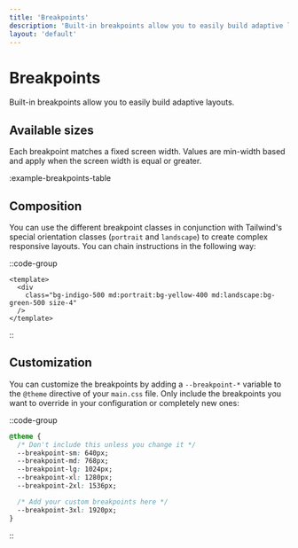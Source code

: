 ```yaml
---
title: 'Breakpoints'
description: 'Built-in breakpoints allow you to easily build adaptive layouts.'
layout: 'default'
---
```


# Breakpoints

Built-in breakpoints allow you to easily build adaptive layouts.

## Available sizes

Each breakpoint matches a fixed screen width. Values are min-width based and apply when the screen width is equal or greater.

:example-breakpoints-table

## Composition
You can use the different breakpoint classes in conjunction with Tailwind's special orientation classes (`portrait` and `landscape`) to create complex responsive layouts. You can chain instructions in the following way:

::code-group

```vue [Example.vue]
<template>
  <div
    class="bg-indigo-500 md:portrait:bg-yellow-400 md:landscape:bg-green-500 size-4"
  />
</template>
```
::

## Customization

You can customize the breakpoints by adding a `--breakpoint-*` variable to the `@theme` directive of your `main.css` file. Only include the breakpoints you want to override in your configuration or completely new ones:

::code-group

```css [main.css]
@theme {
  /* Don't include this unless you change it */
  --breakpoint-sm: 640px;
  --breakpoint-md: 768px;
  --breakpoint-lg: 1024px;
  --breakpoint-xl: 1280px;
  --breakpoint-2xl: 1536px;

  /* Add your custom breakpoints here */
  --breakpoint-3xl: 1920px;
}
```

::
